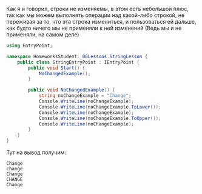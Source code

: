 Как я и говорил, строки не изменяемы, в этом есть небольшой плюс, так как мы можем выполнять операции над какой-либо строкой, не переживая за то, что эта строка измениться, и пользоваться ей дальше, как будто ничего мы не применяли к ней изменений (Ведь мы и не применяли, на самом деле)

```csharp
using EntryPoint;

namespace HomeworksStudent._00Lessons.StringLesson {
    public class StringEntryPoint : IEntryPoint {
        public void Start() {
            NoChangedExample();
        }

        public void NoChangedExample() {
            string noChangeExample = "Change";
            Console.WriteLine(noChangeExample);
            Console.WriteLine(noChangeExample.ToLower());
            Console.WriteLine(noChangeExample);
            Console.WriteLine(noChangeExample.ToUpper());
            Console.WriteLine(noChangeExample);
        }
    }
}
```

Тут на вывод получим:
```
Change
change
Change
CHANGE
Change
```

